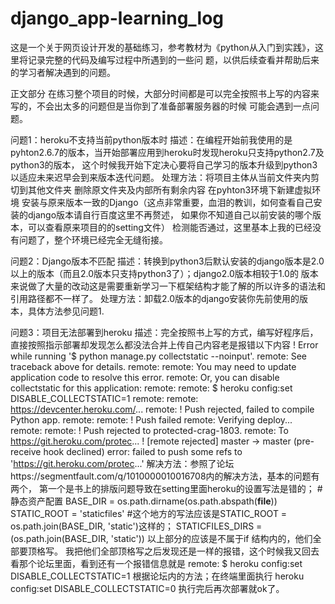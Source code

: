 # django_app-learning_log
这是一个关于网页设计开发的基础练习，参考教材为《python从入门到实践》，这里将记录完整的代码及编写过程中所遇到的一些问
题，以供后续查看并帮助后来的学习者解决遇到的问题。


正文部分
在练习整个项目的时候，大部分时间都是可以完全按照书上写的内容来写的，不会出太多的问题但是当你到了准备部署服务器的时候
可能会遇到一点问题。

问题1：heroku不支持当前python版本时
描述：在编程开始前我使用的是pyhton2.6.7的版本，当开始部署应用到heroku时发现heroku只支持python2.7及python3的版本，
     这个时候我开始下定决心要将自己学习的版本升级到python3以适应未来迟早会到来版本迭代问题。
处理方法：将项目主体从当前文件夹内剪切到其他文件夹
          删除原文件夹及内部所有剩余内容
          在pyhton3环境下新建虚拟环境
          安装与原来版本一致的Django（这点非常重要，血泪的教训，如何查看自己安装的django版本请自行百度这里不再赘述，
          如果你不知道自己以前安装的哪个版本，可以查看原来项目的的setting文件）
          检测能否通过，这里基本上我的已经没有问题了，整个环境已经完全无缝衔接。
          
问题2：Django版本不匹配
描述：转换到python3后默认安装的django版本是2.0以上的版本（而且2.0版本只支持python3了）；django2.0版本相较于1.0的
      版本来说做了大量的改动这是需要重新学习一下框架结构才能了解的所以许多的语法和引用路径都不一样了。
处理方法：卸载2.0版本的django安装你先前使用的版本，具体方法参见问题1.

问题3：项目无法部署到heroku
描述：完全按照书上写的方式，编写好程序后，直接按照指示部署却发现怎么都没法合并上传自己内容老是报错以下内容
       ! Error while running '$ python manage.py collectstatic --noinput'.
        remote: See traceback above for details.
        remote:
        remote: You may need to update application code to resolve this error.
        remote: Or, you can disable collectstatic for this application:
        remote:
        remote: $ heroku config:set DISABLE_COLLECTSTATIC=1
        remote:
        remote: https://devcenter.heroku.com/...
        remote: ! Push rejected, failed to compile Python app.
        remote:
        remote: ! Push failed
        remote: Verifying deploy...
        remote:
        remote: ! Push rejected to protected-crag-1803.
        remote:
        To https://git.heroku.com/protec...
        ! [remote rejected] master -> master (pre-receive hook declined)
        error: failed to push some refs to 'https://git.heroku.com/protec...'
解决方法：参照了论坛https://segmentfault.com/q/1010000010016708内的解决方法，基本的问题有两个，
          第一个是书上的排版问题导致在setting里面heroku的设置写法是错的；
          # 静态资产配置 
          BASE_DIR = os.path.dirname(os.path.abspath(__file__)) 
          STATIC_ROOT = 'staticfiles' #这个地方的写法应该是STATIC_ROOT = os.path.join(BASE_DIR, 'static')这样的；
          STATICFILES_DIRS = (os.path.join(BASE_DIR, 'static'))
          以上部分的应该是不属于if 结构内的，他们全部要顶格写。
          我把他们全部顶格写之后发现还是一样的报错，这个时候我又回去看那个论坛里面，看到还有一个报错信息就是
          remote: $ heroku config:set DISABLE_COLLECTSTATIC=1
          根据论坛内的方法；在终端里面执行
          heroku config:set DISABLE_COLLECTSTATIC=0
          执行完后再次部署就ok了。
